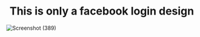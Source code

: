 <h1 align="center">This is only a facebook login design</h1>

![Screenshot (389)](https://user-images.githubusercontent.com/45397761/150683967-329173d7-6f50-4af2-b058-2e36e111d077.png)
